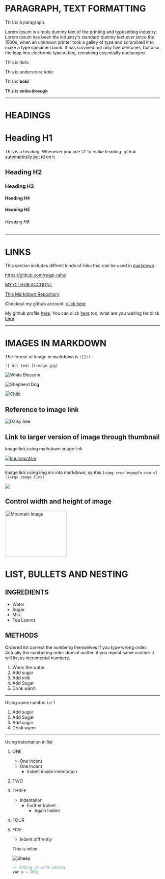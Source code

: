 # PARAGRAPH, TEXT FORMATTING

This is a paragraph.

Lorem Ipsum is simply dummy text of the printing and typesetting industry. Lorem Ipsum has been the industry's standard dummy text ever since the 1500s, when an unknown printer took a galley of type and scrambled it to make a type specimen book. It has survived not only five centuries, but also the leap into electronic typesetting, remaining essentially unchanged.

This is _italic_

This is underscore _italic_

This is **bold**

This is ~~strike through~~

---

# HEADINGS

# Heading H1

This is a heading. Whenever you use '#' to make heading. github automatically put id on it.

## Heading H2

### Heading H3

#### Heading H4

##### Heading H5

###### Heading H6

---

# LINKS

This section includes diffrent kinds of links that can be used in [markdown](https://github.com/regal-rahul/Markdown-Mastery).

<https://github.com/regal-rahul>

[MY GITHUB ACCOUNT](https://github.com/regal-rahul)

[This Markdown Repository](https://github.com/regal-rahul/Markdown-Mastery "Go to this markdown repository on my github.")

Checkout my github account. [click here][1]

My github profile [here][2]. You can click [here][2] too, what are you waiting for click [here][2]

[1]: https://github.com/regal-rahul
[2]: https://github.com/regal-rahul

---

# IMAGES IN MARKDOWN

The format of image in markdown is `![]()`.

`![ Alt text ](image.jpg)`

![White Blossom](https://cdn.pixabay.com/photo/2015/04/19/08/32/marguerite-729510_960_720.jpg)

![Shepherd Dog](https://cdn.pixabay.com/photo/2019/07/23/13/51/shepherd-dog-4357790_960_720.jpg "Shepherd Dog")

![Child](https://cdn.pixabay.com/photo/2022/02/16/01/45/child-7015868_960_720.jpg "Happy Child")

## Reference to image link

![Daisy bee][bee]

[bee]: https://cdn.pixabay.com/photo/2022/06/29/08/26/daisy-7291228_960_720.jpg "Daisy bee"

## Link to larger version of image through thumbnail

Image link using markdown image link

[![Ice mountain](https://cdn.pixabay.com/photo/2022/04/29/17/48/lofoten-7164179_960_720.jpg)](https://cdn.pixabay.com/photo/2022/04/29/17/48/lofoten-7164179_960_720.jpg "Click Image for larger view")

---

Image link using img src into markdown, syntax `[<img src='example.com'>](large image link)`

[<img src="https://cdn.pixabay.com/photo/2022/04/29/17/48/lofoten-7164179_960_720.jpg">](https://cdn.pixabay.com/photo/2022/04/29/17/48/lofoten-7164179_960_720.jpg "Click for original image")

## Control width and height of image

<img src="https://cdn.pixabay.com/photo/2022/04/29/17/48/lofoten-7164179_960_720.jpg" width="200" height="150" alt="Mountain Image">

# LIST, BULLETS AND NESTING

## INGREDIENTS

- Water
- Sugar
- Milk
- Tea Leaves

## METHODS

Ordered list correct the numberig themselves if you type wrong order. Actually the numbering order doesnt matter. if you repeat same number it will list as incremental numbers.

1. Warm the water
2. Add sugar
3. Add milk
4. Add Sugar
5. Drink warm

---

Using same number i.e 1

1. Add sugar
1. Add Sugar
1. Add sugar
1. Drink warm

---

Using indentation in list

1. ONE
   - One Indent
   - One Indent
     - Indent inside indentation
1. TWO
1. THREE
   - Indentation
     - Further Indent
       - Again Indent
1. FOUR
1. FIVE

   - Indent diffrently

   This is inline

   ![Sheep](https://cdn.pixabay.com/photo/2022/05/08/20/39/sheep-7182968_960_720.jpg "Image in Inline indented list")

   ```js
   // Adding js code sample
   var x = 200;
   ```

#
